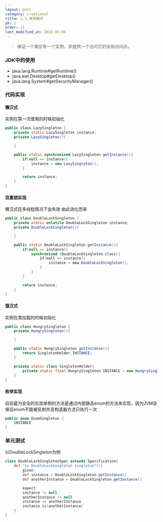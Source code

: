 ```yaml
---
layout: post
category: creational
title: 1.1.单例模式
pk: 1
order: 11
last_modified_at: 2022-01-06
---
```


> 保证一个类仅有一个实例，并提供一个访问它的全局访问点。

### JDK中的使用
- java.lang.Runtime#getRuntime()
- java.awt.Desktop#getDesktop()
- java.lang.System#getSecurityManager()

### 代码实现
#### 懒汉式  
实例在第一次使用的时候初始化
```java
public class LazySingleton {
    private static LazySingleton instance;
    private LazySingleton(){

    }

    public static synchronized LazySingleton getInstance(){
        if(null == instance){
            instance = new LazySingleton();
        }

        return instance;
    }
}
```
#### 双重锁实现  
懒汉式在多线程情况下会失效 由此进化而来
```java
public class DoubleLockSingleton {
    private static volatile DoubleLockSingleton instance;
    private DoubleLockSingleton(){

    }

    public static DoubleLockSingleton getInstance(){
        if(null == instance){
            synchronized (DoubleLockSingleton.class){
                if(null == instance){
                    instance = new DoubleLockSingleton();
                }
            }
        }

        return instance;
    }
}
```
#### 饿汉式  
实例在类加载的时候初始化
```java
public class HungrySingleton {
    private HungrySingleton(){

    }

    public static HungrySingleton getInstance(){
        return SingletonHolder.INSTANCE;
    }

    private static class SingletonHolder{
        private static final HungrySingleton INSTANCE = new HungrySingleton();
    }
}
```
#### 枚举实现  
目前最为安全的实现单例的方法是通过内部静态enum的方法来实现，因为JVM会保证enum不能被反射并且构造器方法只执行一次
```java
public enum EnumSingleton {
    INSTANCE
}
```

### 单元测试
以DoubleLockSingleton为例  
```groovy
class DoubleLockSingletonSpec extends Specification{
    def "is DoubleLockSingleton singleton"(){
        given:
        def instance = DoubleLockSingleton.getInstance()
        def anotherInstance = DoubleLockSingleton.getInstance()

        expect:
        instance != null
        anotherInstance != null
        instance == anotherInstance
        instance.is(anotherInstance)
    }
}
```